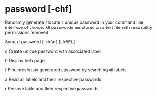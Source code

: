 # password [-chf]

Randomly generate / locate a unique password in your command line interface of choice. All passwords are stored on a text file with readability permissions removed

Syntax: password [-chfar] [LABEL]

c     Create unique password with associated label

h     Display help page

f     Find previously generated password by searching all labels

a     Read all labels and their respective passwords

r     Remove lable and their respective passwords 

